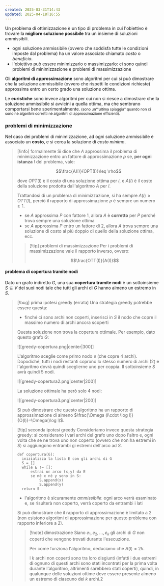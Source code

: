 ```yaml
---
created: 2025-03-31T14:43
updated: 2025-04-18T16:55
---
```

Un problema di ottimizzazione è un tipo di problema in cui l'obiettivo è trovare la **migliore soluzione possibile** tra un insieme di soluzioni ammissibili.
- ogni soluzione ammissibile (ovvero che soddisfa tutte le condizioni imposte dal problema) ha un valore associato chiamato *costo* o *beneficio*.
- l'obiettivo può essere minimizzarlo o massimizzarlo: ci sono quindi problemi di minimizzazione e problemi di massimizzazione

Gli **algoritmi di approssimazione** sono algoritmi per cui si può dimostrare che la soluzione ammissibile (ovvero che rispetti le condizioni richieste) approssima entro un certo grado una soluzione ottima.

Le **euristiche** sono invece algoritmi per cui non si riesce a dimostrare che la soluzione ammissibile si avvicini a quella ottima, ma che sembrano comportarsi bene sperimentalmente. <small>(sono un'"ultima spiaggia" quando non ci sono né algoritmi corretti né algoritmi di approssimazione efficienti).</small>

### problemi di minimizzazione
Nel caso dei problemi di minimizzazione, ad ogni soluzione ammissibile è associato un **costo**, e si cerca la soluzione di *costo minimo*.

>[!info] formalmente
>Si dice che $A$ approssima il problema di minimizzazione entro un fattore di approssimazione $\rho$ se, **per ogni istanza** $I$ del problema, vale:
>
>$$\frac{A(I)}{OPT(I)}\leq \rho$$
>
>dove $OPT(I)$ è il costo di una soluzione ottima per $I$, e $A(I)$ è il costo della soluzione prodotta dall'algoritmo $A$ per $I$.
>
>Trattandosi di un problema di minimizzazione, si ha sempre $A(I)\geq OTT(I)$, perciò il rapporto di approssimazione $\rho$ è sempre un numero $\geq 1$.
>- se $A$ approssima $P$ con fattore $1$, allora $A$ è **corretto** per $P$ perché trova sempre una soluzione ottima
>- se $A$ approssima $P$ entro un fattore di $2$, allora $A$ trova sempre una soluzione di costo al più doppio di quello della soluzione ottima, ecc.
>
>>[!tip] problemi di massimizzazione
>>Per i problemi di massimizzazione vale il rapporto inverso, ovvero:
>>
>>$$\frac{OTT(I)}{A(I)}$$
#### problema di copertura tramite nodi
Dato un grafo indiretto $G$, una sua **copertura tramite nodi** è un sottoinsieme $S\subseteq V$ dei suoi nodi tale che tutti gli archi di $G$ hanno almeno un estremo in $S$.

> [!bug] prima ipotesi greedy (errata)
> Una strategia greedy potrebbe essere questa:
> - finché ci sono archi non coperti, inserisci in $S$ il nodo che copre il massimo numero di archi ancora scoperti
> 
> Questa soluzione non trova la copertura ottimale.
> Per esempio, dato questo grafo $G$:
> 
> ![[greedy-copertura.png|center|300]]
> 
> L'algoritmo sceglie come primo nodo $e$ (che copre 4 archi). Dopodiché, tutti i nodi restanti coprono lo stesso numero di archi (2) e l'algoritmo dovrà quindi sceglierne uno per coppia. Il sottoinsieme $S$ avrà quindi 5 nodi.
> 
> ![[greedy-copertura2.png|center|200]]
> 
> La soluzione ottimale ha però solo 4 nodi:
>  
> ![[greedy-copertura3.png|center|200]]
> 
> Si può dimostrare che questo algoritmo ha un rapporto di approssimazione di almeno $\frac{\Omega (l\cdot \log l)}{O(l)}=\Omega(\log l)$.

>[!tip] seconda ipotesi greedy
>Consideriamo invece questa strategia greedy: si considerano i vari archi del grafo uno dopo l'altro e, ogni volta che se ne trova uno non coperto (ovvero che non ha estremi in $S$) si aggiungono entrambi gi estremi dell'arco ad $S$.
>
>```
> def copertura(G):
> 	inizializza la lista E con gli archi di G
> 	S = []
> 	while E != []:
> 		estrai un arco (x,y) da E
> 		se né x né y sono in S:
> 			S.append(x)
> 			S.append(y)
> 	return S
>```
>- l'algoritmo è sicuramente *ammissibile*: ogni arco verrà esaminato e, se risulterà non coperto, verrà coperto da entrambi i lati
>
>Si può dimostrare che il rapporto di approssimazione è limitato a 2 (non esistono algoritmi di approssimazione per questo problema con rapporto inferiore a 2).
>
>>[!note] dimostrazione
>>Siano $e_{1},\,e_{2},\,\dots,\,e_{k}$ gli archi di $G$ non coperti che vengono trovati durante l'esecuzione.
>>
>>Per come funziona l'algoritmo, deduciamo che $A(I)=2k$.
>> 
>>I $k$ archi non coperti sono tra loro disgiunti (infatti i due estremi di ognuno di questi archi sono stati incontrati per la prima volta durante l'algoritmo, altrimenti sarebbero stati coperti), quindi, in qualunque delle soluzioni ottime deve essere presente almeno un estremo di ciascuno dei $k$ archi.2

